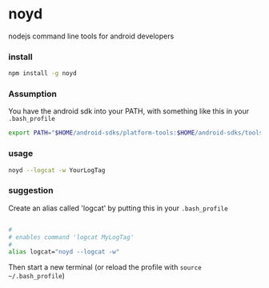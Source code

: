 noyd
=======

nodejs command line tools for android developers

### install

```bash
npm install -g noyd
```

### Assumption

You have the android sdk into your PATH, with something like this in your `.bash_profile`

```bash
export PATH="$HOME/android-sdks/platform-tools:$HOME/android-sdks/tools:$PATH"
``` 

### usage 

```bash
noyd --logcat -w YourLogTag
```

### suggestion

Create an alias called 'logcat' by putting this in your `.bash_profile`

```bash

# 
# enables command 'logcat MyLogTag'
# 
alias logcat="noyd --logcat -w"

```

Then start a new terminal (or reload the profile with `source ~/.bash_profile`)


